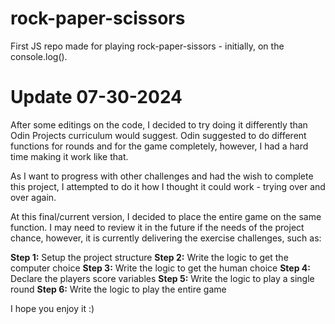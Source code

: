 # rock-paper-scissors
First JS repo made for playing rock-paper-sissors - initially, on the console.log().

# Update 07-30-2024
After some editings on the code, I decided to try doing it differently than Odin Projects curriculum would suggest. Odin suggested to do different functions for rounds and for the game completely, however, I had a hard time making it work like that. 

As I want to progress with other challenges and had the wish to complete this project, I attempted to do it how I thought it could work - trying over and over again. 

At this final/current version, I decided to place the entire game on the same function. I may need to review it in the future if the needs of the project chance, however, it is currently delivering the exercise challenges, such as: 

**Step 1:** Setup the project structure
**Step 2:** Write the logic to get the computer choice
**Step 3:** Write the logic to get the human choice
**Step 4:** Declare the players score variables
**Step 5:** Write the logic to play a single round
**Step 6:** Write the logic to play the entire game

I hope you enjoy it :)